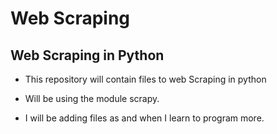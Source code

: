 # Web Scraping

## Web Scraping in Python

* This repository will contain files to web Scraping in python

* Will be using the module scrapy.

* I will be adding files as and when I learn to program more.


